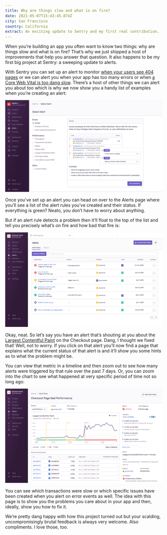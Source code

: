```yaml
---
title: Why are things slow and what is on fire?
date: 2021-05-07T15:43:45.874Z
city: San Francisco
country: California
extract: An exciting update to Sentry and my first real contribution.
---
```

When you’re building an app you often want to know two things: why are things slow and what is on fire? That’s why we just shipped a host of improvements that help you answer that question. It also happens to be my first big project at Sentry: a sweeping update to alerts.

With Sentry you can set up an alert to monitor [when your users see 404 pages](https://katydecorah.com/code/monitor-404s-with-sentry/) or we can alert you when your app has too many errors or when [a Core Web Vital is too dang slow](https://twitter.com/bentlegen/status/1390376607756468226?s=20). There’s a host of other things we can alert you about too which is why we now show you a handy list of examples when you’re creating an alert:

![The Sentry app showing all of the alerts you can now create](/uploads/cleanshot-2021-05-07-at-08.56.56.png)

Once you’ve set up an alert you can head on over to the Alerts page where you’ll see a list of the alert rules you’ve created and their status. If everything is green? Neato, you don’t have to worry about anything. 

But if an alert rule detects a problem then it’ll float to the top of the list and tell you precisely what’s on fire and how bad that fire is:

![The Alerts page in Sentry where you can see the status of your alert rules](/uploads/alerts-homepage.png)

Okay, neat. So let’s say you have an alert that’s shouting at you about the [Largest Contentful Paint](https://web.dev/lcp/) on the Checkout page. Dang, I thought we fixed that! Well, not to worry. If you click on that alert you’ll now find a page that explains what the current status of that alert is and it’ll show you some hints as to what the problem might be. 

You can view that metric in a timeline and then zoom out to see how many alerts were triggered by that rule over the past 7 days. Or, you can zoom into the chart to see what happened at very specific period of time not so long ago:

![The alerts detail page](/uploads/alert-details-page.png)

You can see which transactions were slow or which specific issues have been created when you alert on error events as well. The idea with this page is to show you the problems you care about in your app and then, ideally, show you how to fix it. 

We’re pretty dang happy with how this project turned out but your scalding, uncompromisingly brutal feedback is always very welcome. Also compliments. I love those, too.

